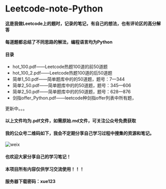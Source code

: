 # Leetcode-note-Python



#### 这是我做Leetcode上的题时，记录的笔记，有自己的想法，也有评论区的高分解答

#### 每道题都总结了不同思路的解法，编程语言均为Python



#### 目录

- hot_100.pdf——Leetcode热题100道的前50道题
- hot_100_2.pdf——Leetcode热题100道的后50道题
- 简单1_50.pdf——简单题库中的的50道题，题号：7—344
- 简单2_50.pdf——简单题库中的的50道题，题号：345—606
- 简单2_50.pdf——简单题库中的的50道题，题号：628—876
- 剑指offer_Python.pdf——leetcode种剑指offer列表中所有题，



更新中。。。



#### 以上文件均为.pdf文件，如需原始.md文件，可关注公众号免费获取



#### 我的公众号二维码如下，我会不定期分享自己学习过程中搜集的资源和笔记。

![weix](http://r.photo.store.qq.com/psc?/V14Kh6sc4H188n/ZYdA7ngrZ.*9Y7Y7Ouin2LsGWr9StQLTr1swR33dFzZDA6p38rwhG5y69mhRH.sdF3Q1e5MYSiwXpisodQ4zEutj01CWqNk32KgVsuchg8A!/r)

#### 也欢迎大家分享自己的学习笔记！



#### 本项目所有内容仅供学习交流使用！！！



#### 服务器下载密码：xue123

